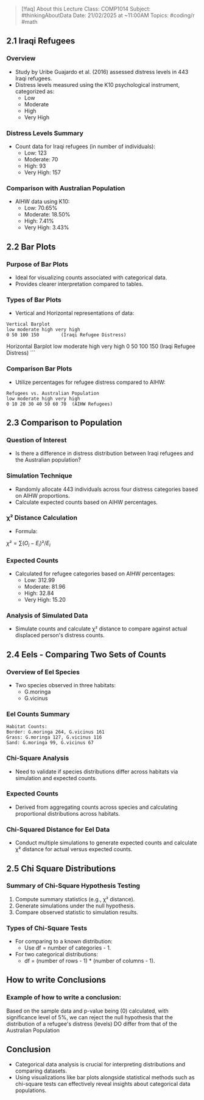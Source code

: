
> [!faq] About this Lecture
> Class: COMP1014
> Subject: #thinkingAboutData
> Date: 21/02/2025 at ~11:00AM
> Topics: #coding/r #math

## 2.1 Iraqi Refugees

### Overview

- Study by Uribe Guajardo et al. (2016) assessed distress levels in 443 Iraqi refugees.
- Distress levels measured using the K10 psychological instrument, categorized as:
    - Low
    - Moderate
    - High
    - Very High

### Distress Levels Summary

- Count data for Iraqi refugees (in number of individuals):
    - Low: 123
    - Moderate: 70
    - High: 93
    - Very High: 157

### Comparison with Australian Population

- AIHW data using K10:
    - Low: 70.65%
    - Moderate: 18.50%
    - High: 7.41%
    - Very High: 3.43%

## 2.2 Bar Plots

### Purpose of Bar Plots

- Ideal for visualizing counts associated with categorical data.
- Provides clearer interpretation compared to tables.

### Types of Bar Plots

- Vertical and Horizontal representations of data:

```plaintext
Vertical Barplot
low moderate high very high
0 50 100 150        (Iraqi Refugee Distress)
```

Horizontal Barplot low moderate high very high 0 50 100 150 (Iraqi Refugee Distress) ```

### Comparison Bar Plots

- Utilize percentages for refugee distress compared to AIHW:

```plaintext
Refugees vs. Australian Population
low moderate high very high
0 10 20 30 40 50 60 70  (AIHW Refugees)
```

## 2.3 Comparison to Population

### Question of Interest

- Is there a difference in distress distribution between Iraqi refugees and the Australian population?

### Simulation Technique

- Randomly allocate 443 individuals across four distress categories based on AIHW proportions.
- Calculate expected counts based on AIHW percentages.

### χ² Distance Calculation

- Formula:

$χ² = ∑ (O_i - E_i)² / E_i$


### Expected Counts

- Calculated for refugee categories based on AIHW percentages:
    - Low: 312.99
    - Moderate: 81.96
    - High: 32.84
    - Very High: 15.20

### Analysis of Simulated Data

- Simulate counts and calculate χ² distance to compare against actual displaced person's distress counts.

## 2.4 Eels - Comparing Two Sets of Counts

### Overview of Eel Species

- Two species observed in three habitats:
    - G.moringa
    - G.vicinus

### Eel Counts Summary

```plaintext
Habitat Counts:
Border: G.moringa 264, G.vicinus 161
Grass: G.moringa 127, G.vicinus 116
Sand: G.moringa 99, G.vicinus 67
```

### Chi-Square Analysis

- Need to validate if species distributions differ across habitats via simulation and expected counts.

### Expected Counts

- Derived from aggregating counts across species and calculating proportional distributions across habitats.

### Chi-Squared Distance for Eel Data

- Conduct multiple simulations to generate expected counts and calculate χ² distance for actual versus expected counts.

## 2.5 Chi Square Distributions

### Summary of Chi-Square Hypothesis Testing

1. Compute summary statistics (e.g., χ² distance).
2. Generate simulations under the null hypothesis.
3. Compare observed statistic to simulation results.

### Types of Chi-Square Tests

- For comparing to a known distribution:
    - Use df = number of categories - 1.
- For two categorical distributions:
    - df = (number of rows - 1) * (number of columns - 1).


## How to write Conclusions

### Example of how to write a conclusion:
Based on the sample data and p-value being (0) calculated, with significance level of 5%, we can reject the null hypothesis that the distribution of a refugee's distress (levels) DO differ from that of the Australian Population

## Conclusion

- Categorical data analysis is crucial for interpreting distributions and comparing datasets.
- Using visualizations like bar plots alongside statistical methods such as chi-square tests can effectively reveal insights about categorical data populations.
